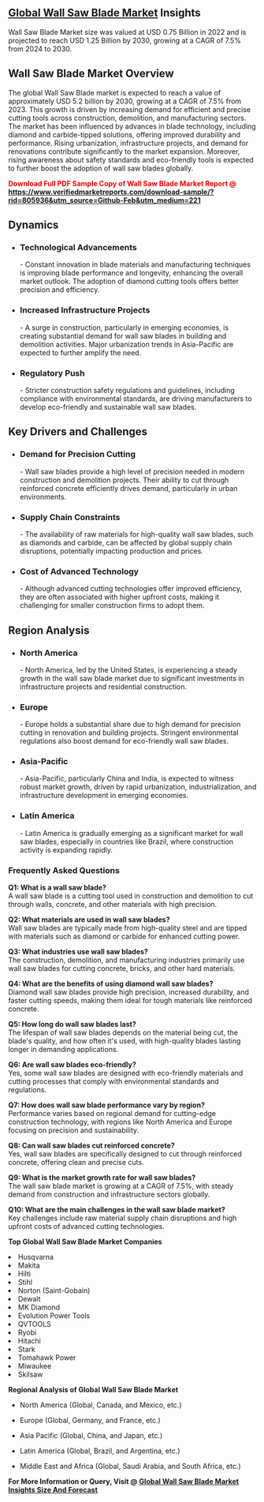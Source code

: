 <h2><a href="https://www.verifiedmarketreports.com/download-sample/?rid=805936&amp;utm_source=Github&amp;utm_medium=221" target="_blank">Global Wall Saw Blade Market</a> Insights</h2><p>Wall Saw Blade Market size was valued at USD 0.75 Billion in 2022 and is projected to reach USD 1.25 Billion by 2030, growing at a CAGR of 7.5% from 2024 to 2030.</p><p> <h2>Wall Saw Blade Market Overview</h2> <p>The global Wall Saw Blade market is expected to reach a value of approximately USD 5.2 billion by 2030, growing at a CAGR of 7.5% from 2023. This growth is driven by increasing demand for efficient and precise cutting tools across construction, demolition, and manufacturing sectors. The market has been influenced by advances in blade technology, including diamond and carbide-tipped solutions, offering improved durability and performance. Rising urbanization, infrastructure projects, and demand for renovations contribute significantly to the market expansion. Moreover, rising awareness about safety standards and eco-friendly tools is expected to further boost the adoption of wall saw blades globally.</p> <p><strong><p><span class=""><span style="color: #ff0000;"><strong>Download Full PDF Sample Copy of Wall Saw Blade Market Report</strong> @ </span><a href="https://www.verifiedmarketreports.com/download-sample/?rid=805936&amp;utm_source=Github-Feb&amp;utm_medium=221" target="_blank">https://www.verifiedmarketreports.com/download-sample/?rid=805936&amp;utm_source=Github-Feb&amp;utm_medium=221</a></span></p></strong></p> <h2>Dynamics</h2> <ul> <li><h3>Technological Advancements</h3> - Constant innovation in blade materials and manufacturing techniques is improving blade performance and longevity, enhancing the overall market outlook. The adoption of diamond cutting tools offers better precision and efficiency.</li> <li><h3>Increased Infrastructure Projects</h3> - A surge in construction, particularly in emerging economies, is creating substantial demand for wall saw blades in building and demolition activities. Major urbanization trends in Asia-Pacific are expected to further amplify the need.</li> <li><h3>Regulatory Push</h3> - Stricter construction safety regulations and guidelines, including compliance with environmental standards, are driving manufacturers to develop eco-friendly and sustainable wall saw blades.</li> </ul> <h2>Key Drivers and Challenges</h2> <ul> <li><h3>Demand for Precision Cutting</h3> - Wall saw blades provide a high level of precision needed in modern construction and demolition projects. Their ability to cut through reinforced concrete efficiently drives demand, particularly in urban environments.</li> <li><h3>Supply Chain Constraints</h3> - The availability of raw materials for high-quality wall saw blades, such as diamonds and carbide, can be affected by global supply chain disruptions, potentially impacting production and prices.</li> <li><h3>Cost of Advanced Technology</h3> - Although advanced cutting technologies offer improved efficiency, they are often associated with higher upfront costs, making it challenging for smaller construction firms to adopt them.</li> </ul> <h2>Region Analysis</h2> <ul> <li><h3>North America</h3> - North America, led by the United States, is experiencing a steady growth in the wall saw blade market due to significant investments in infrastructure projects and residential construction.</li> <li><h3>Europe</h3> - Europe holds a substantial share due to high demand for precision cutting in renovation and building projects. Stringent environmental regulations also boost demand for eco-friendly wall saw blades.</li> <li><h3>Asia-Pacific</h3> - Asia-Pacific, particularly China and India, is expected to witness robust market growth, driven by rapid urbanization, industrialization, and infrastructure development in emerging economies.</li> <li><h3>Latin America</h3> - Latin America is gradually emerging as a significant market for wall saw blades, especially in countries like Brazil, where construction activity is expanding rapidly.</li> </ul> <h3>Frequently Asked Questions</h3> <p><strong>Q1: What is a wall saw blade?</strong><br>A wall saw blade is a cutting tool used in construction and demolition to cut through walls, concrete, and other materials with high precision.</p> <p><strong>Q2: What materials are used in wall saw blades?</strong><br>Wall saw blades are typically made from high-quality steel and are tipped with materials such as diamond or carbide for enhanced cutting power.</p> <p><strong>Q3: What industries use wall saw blades?</strong><br>The construction, demolition, and manufacturing industries primarily use wall saw blades for cutting concrete, bricks, and other hard materials.</p> <p><strong>Q4: What are the benefits of using diamond wall saw blades?</strong><br>Diamond wall saw blades provide high precision, increased durability, and faster cutting speeds, making them ideal for tough materials like reinforced concrete.</p> <p><strong>Q5: How long do wall saw blades last?</strong><br>The lifespan of wall saw blades depends on the material being cut, the blade's quality, and how often it's used, with high-quality blades lasting longer in demanding applications.</p> <p><strong>Q6: Are wall saw blades eco-friendly?</strong><br>Yes, some wall saw blades are designed with eco-friendly materials and cutting processes that comply with environmental standards and regulations.</p> <p><strong>Q7: How does wall saw blade performance vary by region?</strong><br>Performance varies based on regional demand for cutting-edge construction technology, with regions like North America and Europe focusing on precision and sustainability.</p> <p><strong>Q8: Can wall saw blades cut reinforced concrete?</strong><br>Yes, wall saw blades are specifically designed to cut through reinforced concrete, offering clean and precise cuts.</p> <p><strong>Q9: What is the market growth rate for wall saw blades?</strong><br>The wall saw blade market is growing at a CAGR of 7.5%, with steady demand from construction and infrastructure sectors globally.</p> <p><strong>Q10: What are the main challenges in the wall saw blade market?</strong><br>Key challenges include raw material supply chain disruptions and high upfront costs of advanced cutting technologies.</p> </p><p><strong>Top Global Wall Saw Blade Market Companies</strong></p><div data-test-id=""><p><li>Husqvarna</li><li> Makita</li><li> Hilti</li><li> Stihl</li><li> Norton (Saint-Gobain)</li><li> Dewalt</li><li> MK Diamond</li><li> Evolution Power Tools</li><li> QVTOOLS</li><li> Ryobi</li><li> Hitachi</li><li> Stark</li><li> Tomahawk Power</li><li> Miwaukee</li><li> Skilsaw</li></p><div><strong>Regional Analysis of&nbsp;Global Wall Saw Blade Market</strong></div><ul><li dir="ltr"><p dir="ltr">North America&nbsp;(Global, Canada, and Mexico, etc.)</p></li><li dir="ltr"><p dir="ltr">Europe (Global, Germany, and France, etc.)</p></li><li dir="ltr"><p dir="ltr">Asia Pacific&nbsp;(Global, China, and Japan, etc.)</p></li><li dir="ltr"><p dir="ltr">Latin America&nbsp;(Global, Brazil, and Argentina, etc.)</p></li><li dir="ltr">Middle East and Africa&nbsp;(Global, Saudi Arabia, and South Africa, etc.)</li></ul><p><strong>For More Information or Query, Visit @&nbsp;</strong><strong><a href="https://www.verifiedmarketreports.com/product/wall-saw-blade-market/?utm_source=Github&amp;utm_medium=221" target="_blank">Global Wall Saw Blade Market Insights Size And Forecast</a></strong></p></div>
